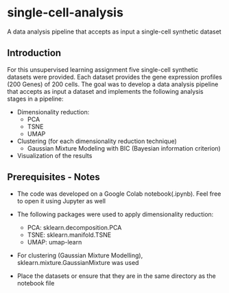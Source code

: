 # single-cell-analysis
A data analysis pipeline that accepts as input a single-cell synthetic dataset 

## Introduction

For this unsupervised learning assignment five single-cell synthetic datasets were provided. Each dataset provides the gene expression profiles (200 Genes) of 200 cells. The goal was to develop a data analysis pipeline that accepts as input a dataset and implements the following analysis stages in a pipeline:  

- Dimensionality reduction:
  - PCA
  - TSNE
  - UMAP
- Clustering (for each dimensionality reduction technique)
  - Gaussian Mixture Modeling with BIC (Bayesian information criterion)
- Visualization of the results

## Prerequisites - Notes

- The code was developed on a Google Colab notebook(.ipynb). Feel free to open it
using Jupyter as well

- The following packages were used to apply dimensionality reduction:
  - PCA: sklearn.decomposition.PCA
  - TSNE: sklearn.manifold.TSNE
  - UMAP: umap-learn
- For clustering (Gaussian Mixture Modelling), sklearn.mixture.GaussianMixture was
used
- Place the datasets or ensure that they are in the same directory as the notebook file
